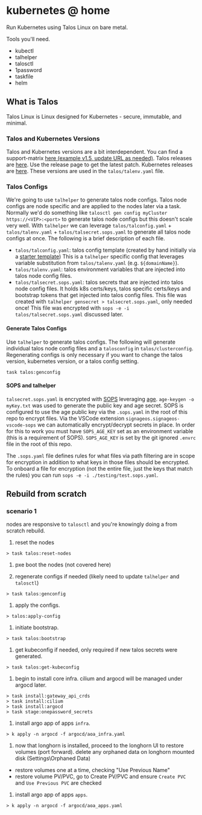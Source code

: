 # kubernetes @ home

Run Kubernetes using Talos Linux on bare metal.

Tools you'll need.

- kubectl
- talhelper
- talosctl
- 1password
- taskfile
- helm

## What is Talos

Talos Linux is Linux designed for Kubernetes - secure, immutable, and minimal.

### Talos and Kubernetes Versions

Talos and Kubernetes versions are a bit interdependent. You can find a support-matrix [here (example v1.5, update URL as needed)](https://www.talos.dev/v1.5/introduction/support-matrix/). Talos releases are [here](https://github.com/siderolabs/talos/releases). Use the release page to get the latest patch. Kubernetes releases are [here](https://kubernetes.io/releases/). These versions are used in the `talos/talenv.yaml` file.

### Talos Configs

We're going to use `talhelper` to generate talos node configs. Talos node configs are node specific and are applied to the nodes later via a task. Normally we'd do something like `talosctl gen config myCluster https://<VIP>:<port>` to generate talos node configs but this doesn't scale very well. With `talhelper` we can leverage `talos/talconfig.yaml` + `talos/talenv.yaml` + `talos/talsecret.sops.yaml` to generate all talos node configs at once. The following is a brief description of each file.

- `talos/talconfig.yaml`: talos config template (created by hand initially via a [starter template](https://github.com/budimanjojo/talhelper/blob/master/example/talconfig.yaml)) This is a `talhelper` specific config that leverages variable substitution from `talos/talenv.yaml` (e.g. `${domainName}`).
- `talos/talenv.yaml`: talos environment variables that are injected into talos node config files.
- `talos/talsecret.sops.yaml`: talos secrets that are injected into talos node config files. It holds k8s certs/keys, talos specific certs/keys and bootstrap tokens that get injected into talos config files. This file was created with `talhelper gensecret > talsecret.sops.yaml`, only needed once! This file was encrypted with `sops -e -i talos/talsecret.sops.yaml` discussed later.

#### Generate Talos Configs

Use `talhelper` to generate talos configs. The following will generate individual talos node config files and a `talosconfig` in `talos/clusterconfig`. Regenerating configs is only necessary if you want to change the talos version, kubernetes version, or a talos config setting.

`task talos:genconfig`

#### SOPS and talhelper

`talsecret.sops.yaml` is encrypted with [SOPS](https://github.com/getsops/sops) leveraging [age](https://github.com/FiloSottile/age). `age-keygen -o myKey.txt` was used to generate the public key and age secret. SOPS is configured to use the age public key via the `.sops.yaml` in the root of this repo to encrypt files. Via the VSCode extension `signageos.signageos-vscode-sops` we can automatically encrypt/decrypt secrets in place. In order for this to work you must have `SOPS_AGE_KEY` set as an environment variable (this is a requirement of SOPS). `SOPS_AGE_KEY` is set by the git ignored `.envrc` file in the root of this repo.

The `.sops.yaml` file defines rules for what files via path filtering are in scope for encryption in addition to what keys in those files should be encrypted. To onboard a file for encryption (not the entire file, just the keys that match the rules) you can run `sops -e -i ./testing/test.sops.yaml`.

## Rebuild from scratch

### scenario 1

nodes are responsive to `talosctl` and you're knowingly doing a from scratch rebuild.

1. reset the nodes

`> task talos:reset-nodes`

1. pxe boot the nodes (not covered here)

1. regenerate configs if needed (likely need to update `talhelper` and `talosctl`)

`> task talos:genconfig`

1. apply the configs.

`> talos:apply-config`

1. initiate bootstrap.

`> task talos:bootstrap`

1. get kubeconfig if needed, only required if new talos secrets were generated.

`> task talos:get-kubeconfig`

1. begin to install core infra. cilium and argocd will be managed under argocd later.

```plaintext
> task install:gateway_api_crds
> task install:cilium
> task install:argocd
> task stage:onepassword_secrets
```

1. install argo app of apps `infra`.

`> k apply -n argocd -f argocd/aoa_infra.yaml`

1. now that longhorn is installed, proceed to the longhorn UI to restore volumes (port forward). delete any orphaned data on longhorn mounted disk (Settings\Orphaned Data)

- restore volumes one at a time, checking "Use Previous Name"
- restore volume PV/PVC, go to Create PV/PVC and ensure `Create PVC` and `Use Previous PVC` are checked

1. install argo app of apps `apps`.

`> k apply -n argocd -f argocd/aoa_apps.yaml`
